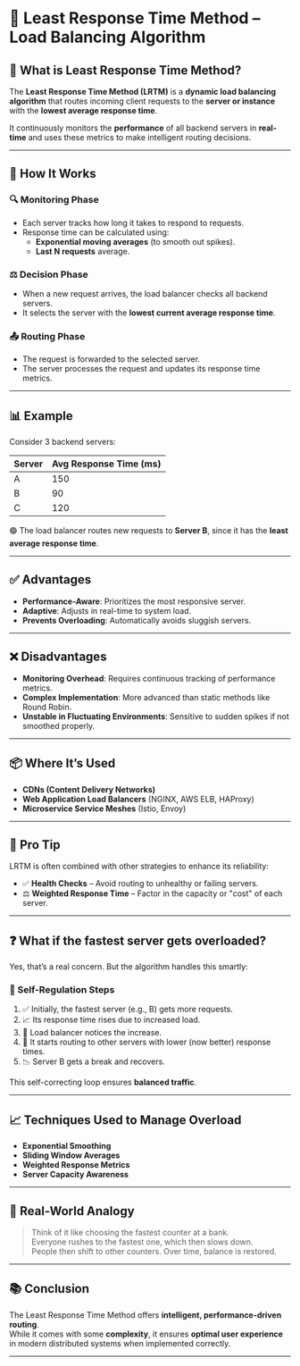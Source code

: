 # 🧠 Least Response Time Method – Load Balancing Algorithm

## 🔷 What is Least Response Time Method?

The **Least Response Time Method (LRTM)** is a **dynamic load balancing algorithm** that routes incoming client requests to the **server or instance** with the **lowest average response time**.

It continuously monitors the **performance** of all backend servers in **real-time** and uses these metrics to make intelligent routing decisions.

---

## 🔧 How It Works

### 🔍 Monitoring Phase
- Each server tracks how long it takes to respond to requests.
- Response time can be calculated using:
  - **Exponential moving averages** (to smooth out spikes).
  - **Last N requests** average.

### ⚖️ Decision Phase
- When a new request arrives, the load balancer checks all backend servers.
- It selects the server with the **lowest current average response time**.

### 📤 Routing Phase
- The request is forwarded to the selected server.
- The server processes the request and updates its response time metrics.

---

## 📊 Example

Consider 3 backend servers:

| Server | Avg Response Time (ms) |
|--------|------------------------|
| A      | 150                    |
| B      | 90                     |
| C      | 120                    |

🟢 The load balancer routes new requests to **Server B**, since it has the **least average response time**.

---

## ✅ Advantages

- **Performance-Aware**: Prioritizes the most responsive server.
- **Adaptive**: Adjusts in real-time to system load.
- **Prevents Overloading**: Automatically avoids sluggish servers.

---

## ❌ Disadvantages

- **Monitoring Overhead**: Requires continuous tracking of performance metrics.
- **Complex Implementation**: More advanced than static methods like Round Robin.
- **Unstable in Fluctuating Environments**: Sensitive to sudden spikes if not smoothed properly.

---

## 📦 Where It’s Used

- **CDNs (Content Delivery Networks)**
- **Web Application Load Balancers** (NGINX, AWS ELB, HAProxy)
- **Microservice Service Meshes** (Istio, Envoy)

---

## 🧠 Pro Tip

LRTM is often combined with other strategies to enhance its reliability:
- ✅ **Health Checks** – Avoid routing to unhealthy or failing servers.
- ⚖️ **Weighted Response Time** – Factor in the capacity or "cost" of each server.

---

## ❓ What if the fastest server gets overloaded?

Yes, that’s a real concern. But the algorithm handles this smartly:

### 🔄 Self-Regulation Steps

1. ✅ Initially, the fastest server (e.g., B) gets more requests.
2. 📈 Its response time rises due to increased load.
3. 🔁 Load balancer notices the increase.
4. 🚫 It starts routing to other servers with lower (now better) response times.
5. 📉 Server B gets a break and recovers.

This self-correcting loop ensures **balanced traffic**.

---

## 📈 Techniques Used to Manage Overload

- **Exponential Smoothing**
- **Sliding Window Averages**
- **Weighted Response Metrics**
- **Server Capacity Awareness**

---

## 💬 Real-World Analogy

> Think of it like choosing the fastest counter at a bank.  
> Everyone rushes to the fastest one, which then slows down.  
> People then shift to other counters. Over time, balance is restored.

---

## 📚 Conclusion

The Least Response Time Method offers **intelligent, performance-driven routing**.  
While it comes with some **complexity**, it ensures **optimal user experience** in modern distributed systems when implemented correctly.

---
